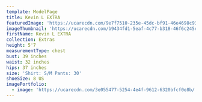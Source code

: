```yaml
---
template: ModelPage
title: Kevin L EXTRA
featuredImage: 'https://ucarecdn.com/9e7f7510-235e-45dc-bf91-46e4698c931d/'
imageThumbnail: 'https://ucarecdn.com/b9434fd1-5eaf-4c77-b318-46f6c245e920/'
firstName: Kevin L EXTRA
collection: Extras
height: 5'7
measurementType: chest
bust: 39 inches
waist: 32 inches
hips: 37 inches
size: 'Shirt: S/M Pants: 30'
shoeSize: 8 US
imagePortfolio:
  - image: 'https://ucarecdn.com/3e055477-5254-4e4f-9612-6320bfcf0e8b/'
---
```


